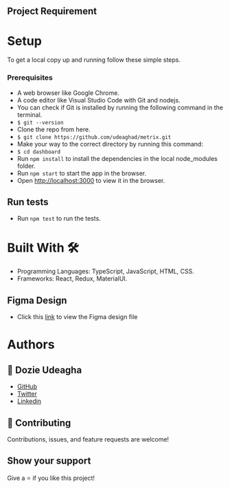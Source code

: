 ## Project Requirement


# Setup
To get a local copy up and running follow these simple steps.

### Prerequisites
- A web browser like Google Chrome.
- A code editor like Visual Studio Code with Git and nodejs.
- You can check if Git is installed by running the following command in the terminal.
- `$ git --version`
- Clone the repo from here.
- `$ git clone https://github.com/udeaghad/metrix.git`
- Make your way to the correct directory by running this command:
- `$ cd dashboard`
- Run `npm install` to install the dependencies in the local node_modules folder. 
- Run `npm start` to start the app in the browser.
- Open [http://localhost:3000](http://localhost:3000) to view it in the browser.

## Run tests
- Run `npm test` to run the tests.

# Built With 🛠️
- Programming Languages: TypeScript, JavaScript, HTML, CSS.
- Frameworks: React, Redux, MaterialUI.

## Figma Design
- Click this [link](https://www.figma.com/file/ts85mGEzMBSTAmueJ0cN55/Frontend-Application?type=design&node-id=1-2&mode=design&t=61SWnYqFKVAkhaHJ-0) to view the Figma design file

# Authors
## 👤 Dozie Udeagha
- [GitHub](https://github.com/udeaghad)
- [Twitter](https://twitter.com/theodoz)
- [Linkedin](https://www.linkedin.com/in/)


## 🤝 Contributing
Contributions, issues, and feature requests are welcome!

## Show your support
Give a ⭐️ if you like this project!
